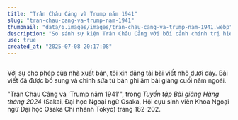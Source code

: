 ```yaml
---
title: "Trân Châu Cảng và Trump năm 1941"
slug: "tran-chau-cang-va-trump-nam-1941"
thumbnail: "data/6.images/images/tran-chau-cang-va-trump-nam-1941.webp"
description: "So sánh sự kiện Trân Châu Cảng với bối cảnh chính trị hiện tại liên quan đến hình ảnh Trump."
use: true
created_at: "2025-07-08 20:17:08"
---
```


![]()

Với sự cho phép của nhà xuất bản, tôi xin đăng tải bài viết nhỏ dưới đây. Bài viết đã được bổ sung và chỉnh sửa từ bản ghi âm bài giảng cuối năm ngoái.

"Trân Châu Cảng và 'Trump năm 1941'", trong *Tuyển tập Bài giảng Hàng tháng 2024* (Sakai, Đại học Ngoại ngữ Osaka, Hội cựu sinh viên Khoa Ngoại ngữ Đại học Osaka Chi nhánh Tokyo) trang 182-202.